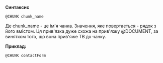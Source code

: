 **Синтаксис**
```
@CHUNK chunk_name
```
Де chunk_name - це ім'я чанка. Значення, яке повертається - рядок з його вмістом.
Ця прив'язка дуже схожа на прив'язку @DOCUMENT, за винятком того, що вона прив'яже ТВ до чанку.

**Приклад:**
```
@CHUNK contactForm
````
